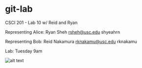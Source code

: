 git-lab
=======

CSCI 201 - Lab 10 w/ Reid and Ryan

Representing Alice: Ryan Sheh
rsheh@usc.edu
shyeahrn

Representing Bob: Reid Nakamura
rknakamu@usc.edu
rknakamu

Lab: Tuesday 9am


![alt text](http://octodex.github.com/labtocat/)